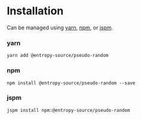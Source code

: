 # Installation

Can be managed using
[yarn](https://yarnpkg.com/en/docs),
[npm](https://docs.npmjs.com),
or [jspm](https://jspm.org/docs).


### yarn
```terminal
yarn add @entropy-source/pseudo-random
```

### npm
```terminal
npm install @entropy-source/pseudo-random --save
```

### jspm
```terminal
jspm install npm:@entropy-source/pseudo-random
```
